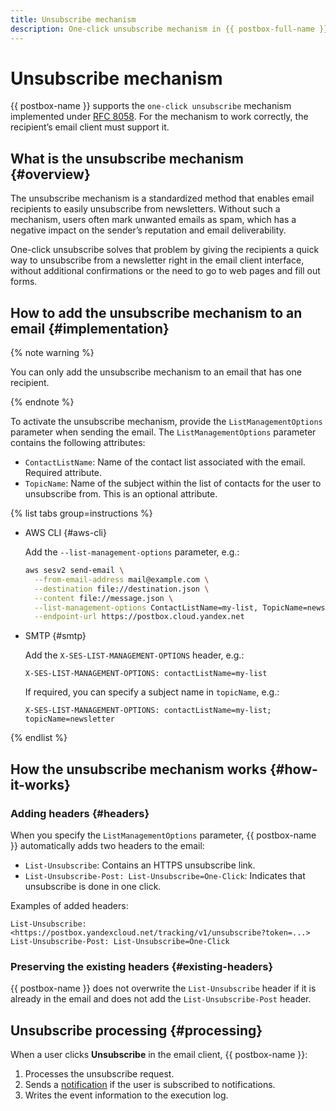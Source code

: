 ```yaml
---
title: Unsubscribe mechanism
description: One-click unsubscribe mechanism in {{ postbox-full-name }} allows users to unsubscribe from newsletters in just one click.
---
```


# Unsubscribe mechanism

{{ postbox-name }} supports the `one-click unsubscribe` mechanism implemented under [RFC 8058](https://tools.ietf.org/html/rfc8058). For the mechanism to work correctly, the recipient’s email client must support it.

## What is the unsubscribe mechanism {#overview}

The unsubscribe mechanism is a standardized method that enables email recipients to easily unsubscribe from newsletters. Without such a mechanism, users often mark unwanted emails as spam, which has a negative impact on the sender’s reputation and email deliverability.

One-click unsubscribe solves that problem by giving the recipients a quick way to unsubscribe from a newsletter right in the email client interface, without additional confirmations or the need to go to web pages and fill out forms.

## How to add the unsubscribe mechanism to an email {#implementation}

{% note warning %}

You can only add the unsubscribe mechanism to an email that has one recipient.

{% endnote %}

To activate the unsubscribe mechanism, provide the `ListManagementOptions` parameter when sending the email. The `ListManagementOptions` parameter contains the following attributes:

* `ContactListName`: Name of the contact list associated with the email. Required attribute.
* `TopicName`: Name of the subject within the list of contacts for the user to unsubscribe from. This is an optional attribute.

{% list tabs group=instructions %}

- AWS CLI {#aws-cli}

    Add the `--list-management-options` parameter, e.g.:

    ```bash
    aws sesv2 send-email \
      --from-email-address mail@example.com \
      --destination file://destination.json \
      --content file://message.json \
      --list-management-options ContactListName=my-list, TopicName=newsletter \
      --endpoint-url https://postbox.cloud.yandex.net
    ```

- SMTP {#smtp}

    Add the `X-SES-LIST-MANAGEMENT-OPTIONS` header, e.g.:

    ```
    X-SES-LIST-MANAGEMENT-OPTIONS: contactListName=my-list
    ```

    If required, you can specify a subject name in `topicName`, e.g.:

    ```
    X-SES-LIST-MANAGEMENT-OPTIONS: contactListName=my-list; topicName=newsletter
    ```

{% endlist %}

## How the unsubscribe mechanism works {#how-it-works}

### Adding headers {#headers}

When you specify the `ListManagementOptions` parameter, {{ postbox-name }} automatically adds two headers to the email:

* `List-Unsubscribe`: Contains an HTTPS unsubscribe link.
* `List-Unsubscribe-Post: List-Unsubscribe=One-Click`: Indicates that unsubscribe is done in one click.

Examples of added headers:

```
List-Unsubscribe: <https://postbox.yandexcloud.net/tracking/v1/unsubscribe?token=...>
List-Unsubscribe-Post: List-Unsubscribe=One-Click
```

### Preserving the existing headers {#existing-headers}

{{ postbox-name }} does not overwrite the `List-Unsubscribe` header if it is already in the email and does not add the `List-Unsubscribe-Post` header.

## Unsubscribe processing {#processing}

When a user clicks **Unsubscribe** in the email client, {{ postbox-name }}:

1. Processes the unsubscribe request.
1. Sends a [notification](notification.md#subscription) if the user is subscribed to notifications.
1. Writes the event information to the execution log.
